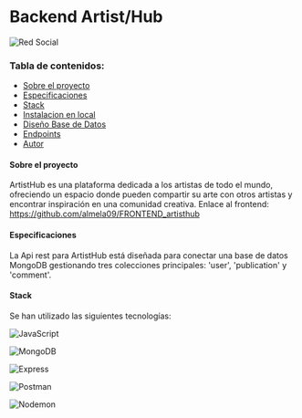 
# Backend Artist/Hub 

<image src="./img/chicamovil.jpg" alt="Red Social">

### Tabla de contenidos:

- [Sobre el proyecto](#sobre-el-proyecto-)
- [Especificaciones](#especificaciones-)
- [Stack](#stack-)
- [Instalacion en local](#instalación-en-local-)
- [Diseño Base de Datos](#diseño-base-de-datos-)
- [Endpoints](#endpoints-)
- [Autor](#autor-)

#### Sobre el proyecto
ArtistHub es una plataforma dedicada a los artistas de todo el mundo, ofreciendo un espacio donde pueden compartir su arte con otros artistas y encontrar inspiración en una comunidad creativa.
Enlace al frontend: https://github.com/almela09/FRONTEND_artisthub

#### Especificaciones
La Api rest para ArtistHub está diseñada para conectar una base de datos MongoDB gestionando tres colecciones principales: 'user', 'publication' y 'comment'.
#### Stack
Se han utilizado las siguientes tecnologías:

![JavaScript](https://img.shields.io/badge/JavaScript-%23F7DF1E?style=for-the-badge&logo=javascript&logoColor=black)

![MongoDB](https://img.shields.io/badge/MongoDB-%2347A248?style=for-the-badge&logo=mongodb&logoColor=white)

![Express](https://img.shields.io/badge/Express-%23000000?style=for-the-badge&logo=express&logoColor=white)

![Postman](https://img.shields.io/badge/Postman-%23FF6C37?style=for-the-badge&logo=postman&logoColor=white)

![Nodemon](https://img.shields.io/badge/Nodemon-%2766CC33?style=for-the-badge&logo=nodemon&logoColor=white)

